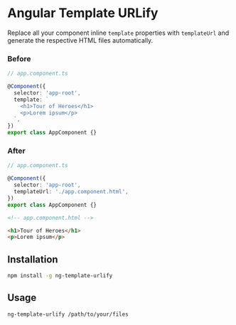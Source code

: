 # Angular Template URLify

Replace all your component inline `template` properties with `templateUrl` and generate the respective HTML files automatically.

### Before

```ts
// app.component.ts

@Component({
  selector: 'app-root',
  template: `
    <h1>Tour of Heroes</h1>
    <p>Lorem ipsum</p>
  `,
})
export class AppComponent {}
```

### After

```ts
// app.component.ts

@Component({
  selector: 'app-root',
  templateUrl: './app.component.html',
})
export class AppComponent {}
```

```html
<!-- app.component.html -->

<h1>Tour of Heroes</h1>
<p>Lorem ipsum</p>
```

## Installation

```bash
npm install -g ng-template-urlify
```

## Usage

```bash
ng-template-urlify /path/to/your/files
```
